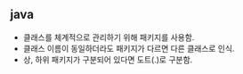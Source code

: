 ## java
- 클래스를 체계적으로 관리하기 위해 패키지를 사용함.
- 클래스 이름이 동일하더라도 패키지가 다르면 다른 클래스로 인식.
- 상, 하위 패키지가 구분되어 있다면 도트(.)로 구분함.
